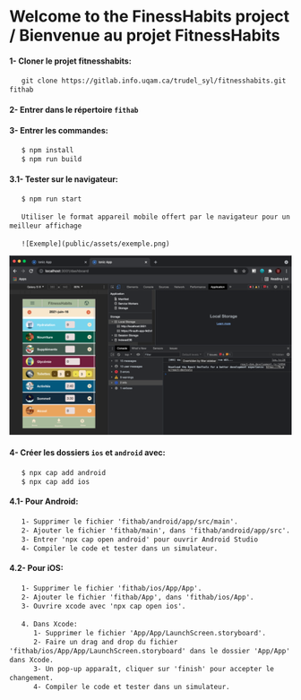 # Welcome to the FinessHabits project / Bienvenue au projet FitnessHabits

#### 1- Cloner le projet fitnesshabits:  
```
   git clone https://gitlab.info.uqam.ca/trudel_syl/fitnesshabits.git fithab
```

#### 2- Entrer dans le répertoire `fithab`

#### 3- Entrer les commandes:
```
   $ npm install
   $ npm run build  
```

#### 3.1- Tester sur le navigateur:
```
   $ npm run start

   Utiliser le format appareil mobile offert par le navigateur pour un meilleur affichage

   ![Exemple](public/assets/exemple.png)
```
![alt text](/public/assets/exemple.png)


#### 4- Créer les dossiers `ios` et `android` avec:
```
   $ npx cap add android 
   $ npx cap add ios      
```

#### 4.1- Pour Android:
```
   1- Supprimer le fichier 'fithab/android/app/src/main'. 
   2- Ajouter le fichier 'fithab/main', dans 'fithab/android/app/src'.  
   3- Entrer 'npx cap open android' pour ouvrir Android Studio
   4- Compiler le code et tester dans un simulateur.  
```

#### 4.2- Pour iOS:
```
   1- Supprimer le fichier 'fithab/ios/App/App'.  
   2- Ajouter le fichier 'fithab/App', dans 'fithab/ios/App'.  
   3- Ouvrire xcode avec 'npx cap open ios'.  

   4. Dans Xcode:
      1- Supprimer le fichier 'App/App/LaunchScreen.storyboard'.
      2- Faire un drag and drop du fichier 'fithab/ios/App/App/LaunchScreen.storyboard' dans le dossier 'App/App' dans Xcode.
      3- Un pop-up apparaît, cliquer sur 'finish' pour accepter le changement.  
      4- Compiler le code et tester dans un simulateur.  
```





